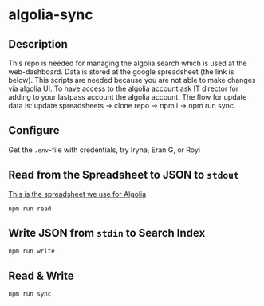 # algolia-sync

## Description
This repo is needed for managing the algolia search which is used at the web-dashboard. Data is stored at the google spreadsheet (the link is below). This scripts are needed because you are not able to make changes via algolia UI. To have access to the algolia account ask IT director for adding to your lastpass account the algolia account. The flow for update data is: update spreadsheets -> clone repo -> npm i -> npm run sync.

## Configure

Get the `.env`-file with credentials, try Iryna, Eran G, or Royi

## Read from the Spreadsheet to JSON to `stdout`
[This is the spreadsheet we use for Algolia](https://docs.google.com/spreadsheets/d/1kbldcLdvljR-Bi8mynecmOTolV53GhFhB6HzSA88PUE/edit#gid=0)
```
npm run read
```

## Write JSON from `stdin` to Search Index

```
npm run write
```

## Read & Write

```
npm run sync
```
